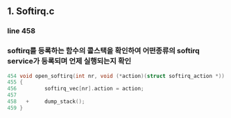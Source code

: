 ## 1. Softirq.c
### line 458
### softirq를 등록하는 함수의 콜스택을 확인하여 어떤종류의 softirq service가 등록되며 언제 실행되는지 확인
``` c
454	void open_softirq(int nr, void (*action)(struct softirq_action *))
455	{
456  		softirq_vec[nr].action = action;
457
458   +		dump_stack();
459	}
```
